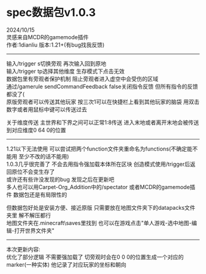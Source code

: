 # spec数据包v1.0.3
2024/10/15  
灵感来自MCDR的gamemode插件  
作者:1dianliu  版本:1.21+(有bug找我反馈)  
  
------------------------------------------------------------  
输入/trigger s切换旁观 再次输入回到原地  
输入/trigger tp选择其他维度 生存模式下点击无效  
数据包里有旁观者保护机制 阻止旁观者进入虚空中会受伤的区域  
通过/gamerule sendCommandFeedback false关闭指令反馈 但所有指令的反馈都没了(  
原版旁观者可以传送其他玩家 按三次1可以在快捷栏上看到其他玩家的脑袋 用双击数字或者用鼠标中键可以传送过去  
  
关于维度传送 主世界和下界之间可以正常1:8传送 进入末地或者离开末地会被传送到对应维度0 64 0的位置  
  
------------------------------------------------------------  
1.21以下无法使用 可以尝试把两个function文件夹重命名为functions(不确定能不能用 至少不改的话不能用)  
1.0.3几乎很完善了 不会去用指令强加载本体所在区块 创造模式使用/trigger后返回原位不会变生存了  
或许还有些许没发现的bug 发现之后在更新吧  
多人也可以用Carpet-Org_Addition中的/spectator  或者MCDR的gamemode插件 数据包还是有局限性的  
  
但数据包好处是安装方便、接近原版 只需要放在地图文件夹下的datapacks文件夹里 解不解压都行  
地图文件夹在.minecraft\saves里找到  也可以在游戏点击"单人游戏-选中地图-编辑-打开世界文件夹"  
  
------------------------------------------------------------  
本次更新内容:  
优化了部分逻辑 不需要强加载了 切旁观时会在0 0 0的位置生成一个对应的marker(一种实体) 他记录了对应玩家的坐标和朝向   
